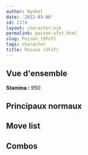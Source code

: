```yaml
---
author: Hynkel
date: '2012-03-08'
id: 2174
layout: character.njk
permalink: poison-sfxt.html
slug: Poison_(SFxT)
tags: character
title: Poison (SFxT)
---
```


## Vue d'ensemble

**Stamina :** 950

## Principaux normaux

## Move list

## Combos